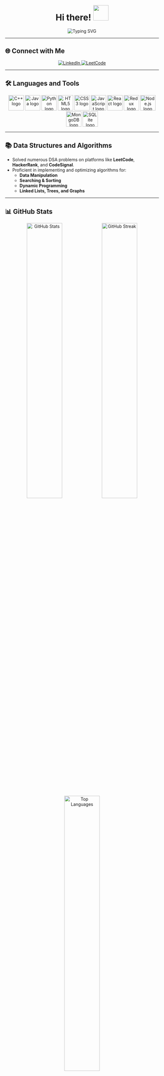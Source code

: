 <h1 align="center">Hi there! <img src="https://raw.githubusercontent.com/aemmadi/aemmadi/master/wave.gif" width="50px"></h1>

<p align="center">
  <img src="https://readme-typing-svg.herokuapp.com?color=58A6FF&center=true&vCenter=true&lines=Welcome+to+My+GitHub!;MERN+Stack+Developer;Passionate+about+Coding+and+Tech" alt="Typing SVG">
</p>

---

## 🌐 Connect with Me
<p align="center">
  <a href="https://linkedin.com/in/anand-pandey-5b5875253" target="_blank">
    <img src="https://img.shields.io/badge/LinkedIn-%230077B5.svg?logo=linkedin&logoColor=white" alt="LinkedIn">
  </a>
  <a href="https://leetcode.com/u/Cipherdex/" target="_blank">
    <img src="https://img.shields.io/badge/LeetCode-%2300ACEE.svg?logo=leetcode&logoColor=white" alt="LeetCode">
  </a>
</p>

---

## 🛠 Languages and Tools

<div align="center">
  <img src="https://cdn.jsdelivr.net/gh/devicons/devicon/icons/cplusplus/cplusplus-original.svg" height="50" alt="C++ logo" />
  <img src="https://cdn.jsdelivr.net/gh/devicons/devicon/icons/java/java-original.svg" height="50" alt="Java logo" />
  <img src="https://cdn.jsdelivr.net/gh/devicons/devicon/icons/python/python-original.svg" height="50" alt="Python logo" />
  <img src="https://cdn.jsdelivr.net/gh/devicons/devicon/icons/html5/html5-original.svg" height="50" alt="HTML5 logo" />
  <img src="https://cdn.jsdelivr.net/gh/devicons/devicon/icons/css3/css3-original.svg" height="50" alt="CSS3 logo" />
  <img src="https://cdn.jsdelivr.net/gh/devicons/devicon/icons/javascript/javascript-original.svg" height="50" alt="JavaScript logo" />
  <img src="https://cdn.jsdelivr.net/gh/devicons/devicon/icons/react/react-original.svg" height="50" alt="React logo" />
  <img src="https://cdn.jsdelivr.net/gh/devicons/devicon/icons/redux/redux-original.svg" height="50" alt="Redux logo" />
  <img src="https://cdn.jsdelivr.net/gh/devicons/devicon/icons/nodejs/nodejs-original.svg" height="50" alt="Node.js logo" />
  <img src="https://cdn.jsdelivr.net/gh/devicons/devicon/icons/mongodb/mongodb-original.svg" height="50" alt="MongoDB logo" />
  <img src="https://cdn.jsdelivr.net/gh/devicons/devicon/icons/sqlite/sqlite-original.svg" height="50" alt="SQLite logo" />
</div>

---

## 📚 Data Structures and Algorithms

- Solved numerous DSA problems on platforms like **LeetCode**, **HackerRank**, and **CodeSignal**.  
- Proficient in implementing and optimizing algorithms for:  
  - **Data Manipulation**  
  - **Searching & Sorting**  
  - **Dynamic Programming**  
  - **Linked Lists, Trees, and Graphs**  

---

## 📊 GitHub Stats

<p align="center">
  <img src="https://github-readme-stats.vercel.app/api?username=Anand19987i&theme=gotham&hide_border=false&include_all_commits=true&count_private=true" alt="GitHub Stats" width="48%">
  <img src="https://github-readme-streak-stats.herokuapp.com/?user=Anand19987i&theme=gotham&hide_border=false" alt="GitHub Streak" width="48%">
  <br>
  <img src="https://github-readme-stats.vercel.app/api/top-langs/?username=Anand19987i&theme=gotham&hide_border=false&include_all_commits=true&count_private=true&layout=compact" alt="Top Languages" width="48%">
  <br>
  <img src="https://github-profile-trophy.vercel.app/?username=Anand19987i&theme=onedark&row=1&column=5" alt="GitHub Trophies">
</p>

---

<p align="center">
  <img src="https://visitcount.itsvg.in/api?id=Anand19987i&icon=9&color=10" alt="Visitor Count">
</p>

---
